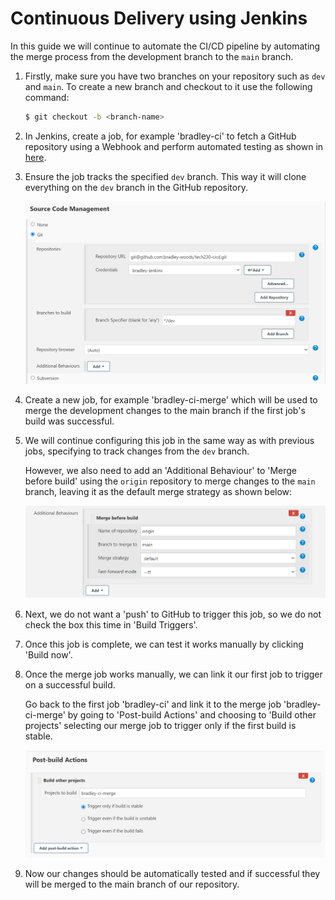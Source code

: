 # Continuous Delivery using Jenkins

In this guide we will continue to automate the CI/CD pipeline by automating the merge process from the development branch to the `main` branch.

1. Firstly, make sure you have two branches on your repository such as `dev` and `main`. To create a new branch and checkout to it use the following command:

    ```bash
    $ git checkout -b <branch-name>
    ```

2. In Jenkins, create a job, for example 'bradley-ci' to fetch a GitHub repository using a Webhook and perform automated testing as shown in [here](https://github.com/bradley-woods/tech230-cicd/blob/main/webhook.md).

3. Ensure the job tracks the specified `dev` branch. This way it will clone everything on the `dev` branch in the GitHub repository.

    ![Jenkins dev branch](images/jenkins-dev-branch.png)

4. Create a new job, for example 'bradley-ci-merge' which will be used to merge the development changes to the main branch if the first job's build was successful.

5. We will continue configuring this job in the same way as with previous jobs, specifying to track changes from the `dev` branch.

    However, we also need to add an 'Additional Behaviour' to 'Merge before build' using the `origin` repository to merge changes to the `main` branch, leaving it as the default merge strategy as shown below:

    ![Jenkins merge build](images/jenkins-merge-build.png)

6. Next, we do not want a 'push' to GitHub to trigger this job, so we do not check the box this time in 'Build Triggers'.

7. Once this job is complete, we can test it works manually by clicking 'Build now'.

8. Once the merge job works manually, we can link it our first job to trigger on a successful build.

    Go back to the first job 'bradley-ci' and link it to the merge job 'bradley-ci-merge' by going to 'Post-build Actions' and choosing to 'Build other projects' selecting our merge job to trigger only if the first build is stable.

    ![Post build actions](images/jenkins-post-build.png)

9. Now our changes should be automatically tested and if successful they will be merged to the main branch of our repository.
